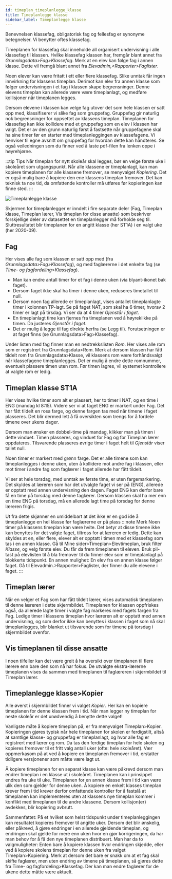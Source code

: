 ```yaml
---
id: timeplan_timeplanlegge_klasse
title: Timeplanlegge klasse
sidebar_label: Timeplanlegge klasse
---
```


Benevnelsen klassefag, obligatorisk fag og fellesfag er synonyme betegnelser. Vi benytter oftes klassefag.

Timeplanen for klassefag skal inneholde all organisert undervisning i  alle klassefag til klassen. Hvilke klassefag klassen har, fremgår blant annet fra _Grunnlagsdata>Fag>Klassefag_. Merk at en elev kan følge fag i annen klasse. Dette vil fremgå blant annet fra _Elevadmin,>Rapporter>Faglister_.

Noen elever kan være fritatt i ett eller flere klassefag. Slike unntak får ingen innvirkning for klassens timeplan. 
Derimot kan elev fra annen klasse som følger undervisningen i et fag i klassen skape begrensninger. Denne elevens timeplan kan allerede være være timeplanlagt, og medføre kollisjoner når timeplanen legges.

Dersom elevene i klassen kan velge fag utover det som hele klassen er satt opp med, klassifiserer vi slike fag som gruppefag. Gruppefag gir naturlig nok begrensninger for oppsettet av klassens timeplan. Timeplanen for klassefag kan ikke kollidere med et gruppefag som en elev i klassen har valgt. Det er av den grunn naturlig først å fastsette når gruppefagene skal ha sine timer før en starter med timeplanleggingen av klassefagene. Vi henviser til egne avsnitt om gruppefag for hvordan dette kan håndteres. Se også veiledningen som du finner ved å laste pdf-filen fra lenken oppe i høyrehjørne.

:::tip Tips
Når timeplan for nytt skoleår skal legges, bør en velge første uke i skoleåret som utgangspunkt. Når alle klassene er timeplanlagt, kan man kopiere timeplanen for alle klassene fremover, se menyvalget _Kopiering_. Det er også mulig bare å kopiere den ene klassens timeplan fremover. Det kan teknisk ta noe tid, da omfattende kontroller må utføres før kopieringen kan finne sted.
:::

![Timeplanlegge klasse][tp_klasse_oversikt]

[tp_klasse_oversikt]: https://barmanhanssen.github.io/iskole/img/tp_klasse_oversikt.png 'Timeplanlegge klasse oversikt.'

Skjermen for timeplanlegger er inndelt i fire separate deler (Fag, Timeplan klasse, Timeplan lærer, Vis timeplan for disse ansatte) som beskriver forskjellige deler av datasettet en timeplanlegger må forholde seg til. Sluttresultatet blir timeplanen for en angitt klasse (her ST1A) i en valgt uke (her 2020-09).

## Fag
Her vises alle fag som klassen er satt opp med (fra _Grunnlagsdata>Fag>Klassefag_), og med faglærerne i det enkelte fag (se _Time- og fagfordeling>Klassefag_). 
- Man kan endre antall timer for et fag i denne uken (via blyant-ikonet bak faget). 
- Dersom faget ikke skal ha timer i denne uken, reduseres timetallet til null. 
- Dersom noen fag allerede er timeplanlagt, vises antallet timeplanlagte timer i kolonnen TP-lagt. Se på faget NAT, som skal ha 6 timer, hvorav 2 timer er lagt på tirsdag. Vi ser da at 4 timer _Gjenstår i faget_. 
- En timeplanlagt time kan fjernes fra timeplanen ved å høyreklikke på timen. Da justeres _Gjenstår i faget_.
- Det er mulig å legge til fag direkte herfra (se Legg til). Forutsetningen er at faget finns (se Grunnlagsdata>Fag>Klassefag).

Under listen med fag finner man en nedtrekkslisten _Rom_. Her vises alle rom som er registrert fra Grunnlagsdata>Rom. Merk at dersom klassen har fått tildelt rom fra Grunnlagsdata>Klasse, vil klassens rom være forhåndsvalgt når klassefagene timeplanlegges. Det er mulig å endre dette romnummer, eventuelt plassere timen uten rom. Før timen lagres, vil systemet kontrollere at valgte rom er ledig. 

## Timeplan klasse ST1A
Her vises hvilke timer som alt er plassert, her to timer i NAT, og en time i ENG (mandag kl 8:15). Videre ser vi at faget ENG er markert under Fag. Det har fått tildelt en rosa farge, og denne fargen tas med når timene i faget plasseres. Det blir dermed lett å få oversikten som trengs for å fordele timene over ukens dager.

Dersom man ønsker en dobbel-time på mandag, klikker man på timen i dette vinduet. Timen plasseres, og vinduet for Fag og for Timeplan lærer oppdateres. Tilsvarende plasseres øvrige timer i faget helt til _Gjenstår_ viser tallet null. 

Noen timer er markert med grønn farge. Det er alle timene som kan timeplanlegges i denne uken, uten å kollidere mot andre fag i klassen, eller mot timer i andre fag som faglærer i faget allerede har fått tildelt. 

Vi ser at hele torsdag, med unntak av første time, er uten fargemarkering. Det skyldes at læreren som har det utvalgte faget vi ser på (ENG), allerede er opptatt med annen undervisning den dagen. Faget ENG kan derfor bare få en time på torsdag med denne faglærer. Dersom klassen skal ha mer enn en time ENG på torsdag, må en allerede lagt time på torsdag for denne læreren frigis.

Ut fra dette skjønner en umiddelbart at det ikke er en god ide å timeplanlegge en hel klasse før faglærerne er på plass
:::note  Merk
Noen timer på klassens timeplan kan være hvite. Det betyr at disse timene ikke kan benyttes for det valgte faget, tiltross for at læreren er ledig. Dette kan skyldes at en, eller flere, elever alt er opptatt i timen med et klassefag som tas i en annen klasse. Gå til Mine sider>Timeplan>Elevtimeplan, bruk filter _Klasse_, og velg første elev. Du får da frem timeplanen til eleven. Bruk pil-tast på elevlisten til å bla fremover til du finner elev som er timeplanlagt på blokkerte tidspunkt. En annen mulighet: En elev fra en annen klasse følger faget. Gå til Elevadmin.>Rapporter>Faglister, der finner du alle elevene i faget.
:::

## Timeplan lærer
Når en velger et Fag som har fått tildelt lærer, vises automatisk timeplanen til denne læreren i dette skjermbildet. Timeplanen for klassen oppfriskes også, da allerede lagte timer i valgte fag markeres med fagets fargen fra Fag. Ledige timer i klassens timeplan hvor læreren alt er opptatt med annen undervisning, og som derfor ikke kan benyttes i klassen i faget som nå skal timeplanlegges, blir blanket ut tilsvarende som for timene på torsdag i skjermbildet ovenfor.

## Vis timeplanen til disse ansatte
I noen tilfeller kan det være greit å ha oversikt over timeplanen til flere lærere enn bare den som nå har fokus. De utvalgte ekstra-lærerne timeplanen vises da sammen med timeplanen til faglæreren i skjermbildet til Timeplan lærer.

## Timeplanlegge klasse>Kopier

Alle øverst i skjermbildet finner vi valget _Kopier_. Her kan en kopiere timeplanen for denne klassen frem i tid. Når man legger ny timeplan for neste skoleår er det unødvendig å benytte dette valget!

Vanligste måte å kopiere timeplan på, er fra menyvalget Timeplan>Kopier. Kopieringen gjøres typisk når hele timeplanen for skolen er ferdigstilt, altså at samtlige klasse- og gruppefag er timeplanlagt, og hvor alle fag er registrert med lærer og rom. Da tas den ferdige timeplan for hele skolen og kopieres fremover til et fritt valg antall uker (ofte: hele skoleåret). Vær oppmerkasom på at ved å kopiere en timeplanen fremover i tid, erstatter tidligere versjonener som  måtte være lagt ut.

Å kopiere timeplanen for en separat klasse kan være påkrevd dersom man endrer timeplan i en klasse ut i skoleåret. Timeplanen kan i prinsippet endres fra uke til uke. Timeplanen for en annen klasse frem i tid kan være ulik den som gjelder for denne uken. Å kopiere en enkelt klasses timeplan krever frem i tid krever derfor omfattende kontroller for å fastslå at timeplanen kan implementeres uten at klassens nye timeplan kommer i konflikt med timeplanen til de andre klassene. Dersom kollisjon(er) avdekkes, blir kopiering avbrutt.

Sammenfattet: På et hvilket som helst tidspunkt under timeplanleggingen kan resultatet kopieres fremover til angitte uker. Dersom det blir ønskelig, eller påkrevd, å gjøre endringer i en allerede gjeldende timeplan, og endringen skal gjelde for mere enn uken hvor en gjør korrigeringen, da har man behov for å få den nye timeplanen distribuert. Man har da to valgmuligheter: Enten bare å kopiere klassen hvor endringen skjedde, eller ved å kopiere skolens timeplan for denne uken fra valget Timeplan>Kopiering. Merk at dersom det bare er snakk om at et fag skal skifte faglærer, men uten endring av timene på timeplanen, så gjøres dette fra Time- og fagfordeling>Klassefag. Der kan man endre faglærer for de ukene dette måtte være aktuelt.
